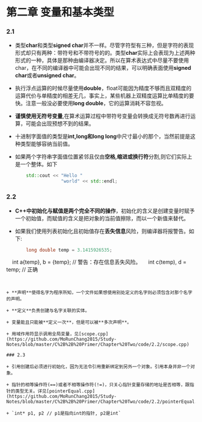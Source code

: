 # 第二章 变量和基本类型

### 2.1

+ 类型**char**和类型**signed char**并不一样。尽管字符型有三种，但是字符的表现形式却只有两种：带符号和不带符号的的。类型**char**实际上会表现为上述两种形式的一种，具体是那种由编译器决定。所以在算术表达式中尽量不要使用char，在不同的编译器中可能会出现不同的结果，可以明确表面使用**signed char**或者**unsigned char**。

+ 执行浮点运算的时候尽量使用**double**，float可能因为精度不够而且双精度的运算代价与单精度的相差无几，事实上，某些机器上双精度运算比单精度的要快。注意一般没必要使用**long double**，它的运算消耗不容忽视。

+ **谨慎使用无符号变量**,在算术运算过程中带符号变量会转换成无符号数再进行运算，可能会出现预想不到的结果。

+ 十进制字面值的类型是**int,long和long long**中尺寸最小的那个，当然前提是这种类型能够容纳当前值。

+ 如果两个字符串字面值位置紧邻且仅由**空格,缩进或换行符**分割,则它们实际上是一个整体。如下

  ```c++
      std::cout << "Hello "
                   "world" << std::endl;
  ```
  
### 2.2

+ **C++中初始化与赋值是两个完全不同的操作**，初始化的含义是创建变量时赋予一个初始值，而赋值的含义是把对象的当前值擦除，而以一个新值来替代。


+ 如果我们使用列表初始化且初始值存在**丢失信息**风险，则编译器将报警告。如下:

  ```c++
      long double temp = 3.1415926535;
      int a{temp}, b = {temp};  // 警告：存在信息丢失风险。
      int c(temp), d = temp;    // 正确
  ```
  

+ **声明**使得名字为程序所知，一个文件如果想使用别处定义的名字则必须包含对那个名字的声明。
 
+ **定义**负责创建与名字关联的实体。
 
+ 变量能且只能被**定义一次**，但是可以被**多次声明**。
 
+ 用域作用符显示调用全局变量，见[scope.cpp](https://github.com/MoRunChang2015/Study-Notes/blob/master/C%2B%2B%20Primer/Chapter%20Two/code/2.2/scope.cpp)

### 2.3

+ 引用创建后必须进行初始化，因为无法令引用重新绑定到另外一个对象。引用本身并非一个对象。

+ 指针的相等操作符(==)或者不相等操作符(!=)，只关心指针变量存储的地址是否相等，跟指针的类型无关。详见[pointerEqual.cpp](https://github.com/MoRunChang2015/Study-Notes/blob/master/C%2B%2B%20Primer/Chapter%20Two/code/2.2/pointerEqual.cpp)

+ `int* p1, p2 // p1是指向int的指针, p2是int`
